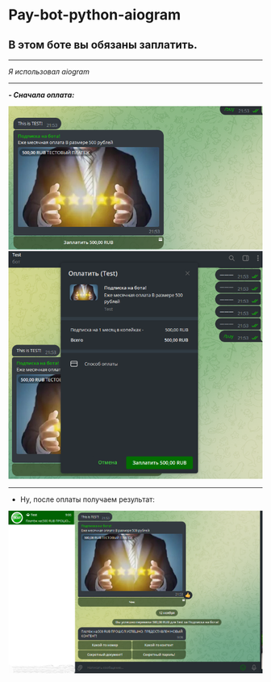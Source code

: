 # Pay-bot-python-aiogram

## В этом боте вы обязаны заплатить.
___
*Я использовал aiogram*
___
***- Сначала оплата:***

![buy](https://github.com/DmitriPrilucki/Pay-bot-python-aiogram/blob/main/for_buy_bot/buy.png)
![buy](https://github.com/DmitriPrilucki/Pay-bot-python-aiogram/blob/main/for_buy_bot/pay_start.png)
___
- Ну, после оплаты получаем результат:

![buy](https://github.com/DmitriPrilucki/Pay-bot-python-aiogram/blob/main/for_buy_bot/sussed.png)
